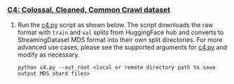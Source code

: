 ### [C4: Colossal, Cleaned, Common Crawl dataset](https://huggingface.co/datasets/c4)

1. Run the [c4.py](https://github.com/mosaicml/streaming/blob/main/streaming/text/convert/c4.py) script as shown below. The script downloads the raw format with `train` and `val` splits from HuggingFace hub and converts to StreamingDataset MDS format into their own split directories. For more advanced use cases, please see the supported arguments for [c4.py](https://github.com/mosaicml/streaming/blob/main/streaming/text/convert/c4.py) and modify as necessary.
    <!--pytest.mark.skip-->
    ```
    python c4.py --out_root <local or remote directory path to save output MDS shard files>
    ```
